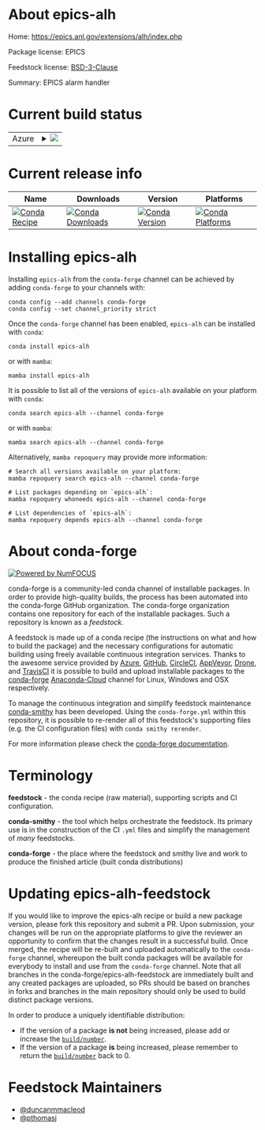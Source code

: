 About epics-alh
===============

Home: https://epics.anl.gov/extensions/alh/index.php

Package license: EPICS

Feedstock license: [BSD-3-Clause](https://github.com/conda-forge/epics-alh-feedstock/blob/main/LICENSE.txt)

Summary: EPICS alarm handler

Current build status
====================


<table>
    
  <tr>
    <td>Azure</td>
    <td>
      <details>
        <summary>
          <a href="https://dev.azure.com/conda-forge/feedstock-builds/_build/latest?definitionId=15991&branchName=main">
            <img src="https://dev.azure.com/conda-forge/feedstock-builds/_apis/build/status/epics-alh-feedstock?branchName=main">
          </a>
        </summary>
        <table>
          <thead><tr><th>Variant</th><th>Status</th></tr></thead>
          <tbody><tr>
              <td>linux_64</td>
              <td>
                <a href="https://dev.azure.com/conda-forge/feedstock-builds/_build/latest?definitionId=15991&branchName=main">
                  <img src="https://dev.azure.com/conda-forge/feedstock-builds/_apis/build/status/epics-alh-feedstock?branchName=main&jobName=linux&configuration=linux_64_" alt="variant">
                </a>
              </td>
            </tr>
          </tbody>
        </table>
      </details>
    </td>
  </tr>
</table>

Current release info
====================

| Name | Downloads | Version | Platforms |
| --- | --- | --- | --- |
| [![Conda Recipe](https://img.shields.io/badge/recipe-epics--alh-green.svg)](https://anaconda.org/conda-forge/epics-alh) | [![Conda Downloads](https://img.shields.io/conda/dn/conda-forge/epics-alh.svg)](https://anaconda.org/conda-forge/epics-alh) | [![Conda Version](https://img.shields.io/conda/vn/conda-forge/epics-alh.svg)](https://anaconda.org/conda-forge/epics-alh) | [![Conda Platforms](https://img.shields.io/conda/pn/conda-forge/epics-alh.svg)](https://anaconda.org/conda-forge/epics-alh) |

Installing epics-alh
====================

Installing `epics-alh` from the `conda-forge` channel can be achieved by adding `conda-forge` to your channels with:

```
conda config --add channels conda-forge
conda config --set channel_priority strict
```

Once the `conda-forge` channel has been enabled, `epics-alh` can be installed with `conda`:

```
conda install epics-alh
```

or with `mamba`:

```
mamba install epics-alh
```

It is possible to list all of the versions of `epics-alh` available on your platform with `conda`:

```
conda search epics-alh --channel conda-forge
```

or with `mamba`:

```
mamba search epics-alh --channel conda-forge
```

Alternatively, `mamba repoquery` may provide more information:

```
# Search all versions available on your platform:
mamba repoquery search epics-alh --channel conda-forge

# List packages depending on `epics-alh`:
mamba repoquery whoneeds epics-alh --channel conda-forge

# List dependencies of `epics-alh`:
mamba repoquery depends epics-alh --channel conda-forge
```


About conda-forge
=================

[![Powered by
NumFOCUS](https://img.shields.io/badge/powered%20by-NumFOCUS-orange.svg?style=flat&colorA=E1523D&colorB=007D8A)](https://numfocus.org)

conda-forge is a community-led conda channel of installable packages.
In order to provide high-quality builds, the process has been automated into the
conda-forge GitHub organization. The conda-forge organization contains one repository
for each of the installable packages. Such a repository is known as a *feedstock*.

A feedstock is made up of a conda recipe (the instructions on what and how to build
the package) and the necessary configurations for automatic building using freely
available continuous integration services. Thanks to the awesome service provided by
[Azure](https://azure.microsoft.com/en-us/services/devops/), [GitHub](https://github.com/),
[CircleCI](https://circleci.com/), [AppVeyor](https://www.appveyor.com/),
[Drone](https://cloud.drone.io/welcome), and [TravisCI](https://travis-ci.com/)
it is possible to build and upload installable packages to the
[conda-forge](https://anaconda.org/conda-forge) [Anaconda-Cloud](https://anaconda.org/)
channel for Linux, Windows and OSX respectively.

To manage the continuous integration and simplify feedstock maintenance
[conda-smithy](https://github.com/conda-forge/conda-smithy) has been developed.
Using the ``conda-forge.yml`` within this repository, it is possible to re-render all of
this feedstock's supporting files (e.g. the CI configuration files) with ``conda smithy rerender``.

For more information please check the [conda-forge documentation](https://conda-forge.org/docs/).

Terminology
===========

**feedstock** - the conda recipe (raw material), supporting scripts and CI configuration.

**conda-smithy** - the tool which helps orchestrate the feedstock.
                   Its primary use is in the construction of the CI ``.yml`` files
                   and simplify the management of *many* feedstocks.

**conda-forge** - the place where the feedstock and smithy live and work to
                  produce the finished article (built conda distributions)


Updating epics-alh-feedstock
============================

If you would like to improve the epics-alh recipe or build a new
package version, please fork this repository and submit a PR. Upon submission,
your changes will be run on the appropriate platforms to give the reviewer an
opportunity to confirm that the changes result in a successful build. Once
merged, the recipe will be re-built and uploaded automatically to the
`conda-forge` channel, whereupon the built conda packages will be available for
everybody to install and use from the `conda-forge` channel.
Note that all branches in the conda-forge/epics-alh-feedstock are
immediately built and any created packages are uploaded, so PRs should be based
on branches in forks and branches in the main repository should only be used to
build distinct package versions.

In order to produce a uniquely identifiable distribution:
 * If the version of a package **is not** being increased, please add or increase
   the [``build/number``](https://docs.conda.io/projects/conda-build/en/latest/resources/define-metadata.html#build-number-and-string).
 * If the version of a package **is** being increased, please remember to return
   the [``build/number``](https://docs.conda.io/projects/conda-build/en/latest/resources/define-metadata.html#build-number-and-string)
   back to 0.

Feedstock Maintainers
=====================

* [@duncanmmacleod](https://github.com/duncanmmacleod/)
* [@pthomasj](https://github.com/pthomasj/)


